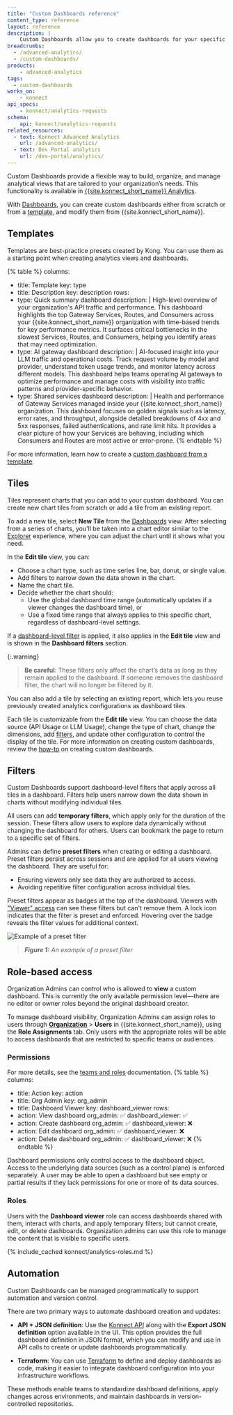 ```yaml
---
title: "Custom Dashboards reference"
content_type: reference
layout: reference
description: |
    Custom Dashboards allow you to create dashboards for your specific use cases.
breadcrumbs:
  - /advanced-analytics/
  - /custom-dashboards/
products:
    - advanced-analytics
tags:
  - custom-dashboards
works_on:
    - konnect
api_specs:
    - konnect/analytics-requests
schema:
    api: konnect/analytics-requests
related_resources:
  - text: Konnect Advanced Analytics
    url: /advanced-analytics/
  - text: Dev Portal analytics
    url: /dev-portal/analytics/
---
```


Custom Dashboards provide a flexible way to build, organize, and manage analytical views that are tailored to your organization’s needs. This functionality is available in [{{site.konnect_short_name}} Analytics](https://cloud.konghq.com/us/analytics/summary).

With [Dashboards](https://cloud.konghq.com/us/analytics/dashboards), you can create custom dashboards either from scratch or from a [template](#templates), and modify them from {{site.konnect_short_name}}.

## Templates

Templates are best-practice presets created by Kong. You can use them as a starting point when creating analytics views and dashboards.


{% table %}
columns:
  - title: Template
    key: type
  - title: Description
    key: description
rows:
  - type: Quick summary dashboard
    description: | 
      High-level overview of your organization's API traffic and performance. 
      This dashboard highlights the top Gateway Services, Routes, and Consumers across your {{site.konnect_short_name}} organization with time-based trends for key performance metrics. 
      It surfaces critical bottlenecks in the slowest Services, Routes, and Consumers, helping you identify areas that may need optimization.
  - type: AI gateway dashboard
    description: |
      AI-focused insight into your LLM traffic and operational costs. 
      Track request volume by model and provider, understand token usage trends, and monitor latency across different models. 
      This dashboard helps teams operating AI gateways to optimize performance and manage costs with visibility into traffic patterns and provider-specific behavior.
  - type: Shared services dashboard
    description: |
      Health and performance of Gateway Services managed inside your {{site.konnect_short_name}} organization. 
      This dashboard focuses on golden signals such as latency, error rates, and throughput, alongside detailed breakdowns of 4xx and 5xx responses, failed authentications, and rate limit hits. 
      It provides a clear picture of how your Services are behaving, including which Consumers and Routes are most active or error-prone.
{% endtable %}

For more information, learn how to create a [custom dashboard from a template](/how-to/create-custom-dashboards/).

## Tiles

Tiles represent charts that you can add to your custom dashboard. You can create new chart tiles from scratch or add a tile from an existing report.

To add a new tile, select **New Tile** from the [Dashboards](https://cloud.konghq.com/us/analytics/dashboards/) view. After selecting from a series of charts, you'll be taken into a chart editor similar to the [Explorer](/advanced-analytics/explorer/) experience, where you can adjust the chart until it shows what you need.

In the **Edit tile** view, you can:

* Choose a chart type, such as time series line, bar, donut, or single value.
* Add filters to narrow down the data shown in the chart.
* Name the chart tile.
* Decide whether the chart should:
  * Use the global dashboard time range (automatically updates if a viewer changes the dashboard time), or
  * Use a fixed time range that always applies to this specific chart, regardless of dashboard-level settings.

If a [dashboard-level filter](#filters) is applied, it also applies in the **Edit tile** view and is shown in the **Dashboard filters** section. 

{:.warning}
> **Be careful**: These filters only affect the chart’s data as long as they remain applied to the dashboard. If someone removes the dashboard filter, the chart will no longer be filtered by it.

You can also add a tile by selecting an existing report, which lets you reuse previously created analytics configurations as dashboard tiles.

Each tile is customizable from the **Edit tile** view. You can choose the data source (API Usage or LLM Usage), change the type of chart, change the dimensions, add [filters](#filters), and update other configuration to control the display of the tile. For more information on creating custom dashboards, review the [how-to](/how-to/create-custom-dashboards/) on creating custom dashboards.


## Filters

Custom Dashboards support dashboard-level filters that apply across all tiles in a dashboard. Filters help users narrow down the data shown in charts without modifying individual tiles.

All users can add **temporary filters**, which apply only for the duration of the session. These filters allow users to explore data dynamically without changing the dashboard for others.  Users can bookmark the page to return to a specific set of filters.

Admins can define **preset filters** when creating or editing a dashboard. Preset filters persist across sessions and are applied for all users viewing the dashboard. They are useful for:

* Ensuring viewers only see data they are authorized to access.
* Avoiding repetitive filter configuration across individual tiles.

Preset filters appear as badges at the top of the dashboard. Viewers with ["Viewer" access](#role-based-access) can see these filters but can't remove them. A lock icon indicates that the filter is preset and enforced. Hovering over the badge reveals the filter values for additional context.

![Example of a preset filter](/assets/images/analytics/admin.png)
>_**Figure 1:** An example of a preset filter_

## Role-based access

Organization Admins can control who is allowed to **view** a custom dashboard. This is currently the only available permission level—there are no editor or owner roles beyond the original dashboard creator.

To manage dashboard visibility, Organization Admins can assign roles to users through [**Organization**](https://cloud.konghq.com/organization/) > **Users** in {{site.konnect_short_name}}, using the **Role Assignments** tab. Only users with the appropriate roles will be able to access dashboards that are restricted to specific teams or audiences.

### Permissions
<!-- vale off-->
For more details, see the [teams and roles](/konnect-platform/teams-and-roles/) documentation.
{% table %}
columns:
  - title: Action
    key: action
  - title: Org Admin
    key: org_admin
  - title: Dashboard Viewer
    key: dashboard_viewer
rows:
  - action: View dashboard
    org_admin: ✅
    dashboard_viewer: ✅
  - action: Create dashboard
    org_admin: ✅
    dashboard_viewer: ❌
  - action: Edit dashboard
    org_admin: ✅
    dashboard_viewer: ❌
  - action: Delete dashboard
    org_admin: ✅
    dashboard_viewer: ❌
{% endtable %}
<!--vale on -->
Dashboard permissions only control access to the dashboard object. Access to the underlying data sources (such as a control plane) is enforced separately. A user may be able to open a dashboard but see empty or partial results if they lack permissions for one or more of its data sources.

### Roles

Users with the **Dashboard viewer** role can access dashboards shared with them, interact with charts, and apply temporary filters; but cannot create, edit, or delete dashboards.  Organization admins can use this role to manage the content that is visible to specific users.

{% include_cached konnect/analytics-roles.md %}

## Automation

Custom Dashboards can be managed programmatically to support automation and version control.

There are two primary ways to automate dashboard creation and updates:

* **API + JSON definition**: Use the [Konnect API](/api/konnect/analytics-requests/) along with the **Export JSON definition** option available in the UI. This option provides the full dashboard definition in JSON format, which you can modify and use in API calls to create or update dashboards programmatically.

* **Terraform**: You can use [Terraform](/terraform/) to define and deploy dashboards as code, making it easier to integrate dashboard configuration into your infrastructure workflows.

These methods enable teams to standardize dashboard definitions, apply changes across environments, and maintain dashboards in version-controlled repositories.

